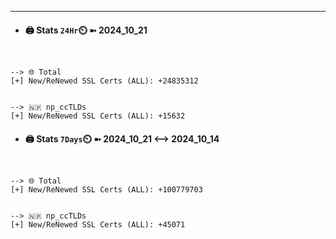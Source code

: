 

---
- #### 🖨️ **Stats** `24Hr`⏲️ ➼ 2024_10_21
```console


--> 🌐 Total
[+] New/ReNewed SSL Certs (ALL): +24835312


--> 🇳🇵 np_ccTLDs
[+] New/ReNewed SSL Certs (ALL): +15632

```

- #### 🖨️ **Stats** `7Days`⏲️ ➼ 2024_10_21 <--> 2024_10_14
```console


--> 🌐 Total
[+] New/ReNewed SSL Certs (ALL): +100779703


--> 🇳🇵 np_ccTLDs
[+] New/ReNewed SSL Certs (ALL): +45071

```

